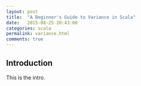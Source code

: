 ```yaml
---
layout: post
title:  "A Beginner's Guide to Variance in Scala"
date:   2015-08-25 20:43:00
categories: scala
permalink: variance.html
comments: true
---
```


Introduction
------------
This is the intro.
